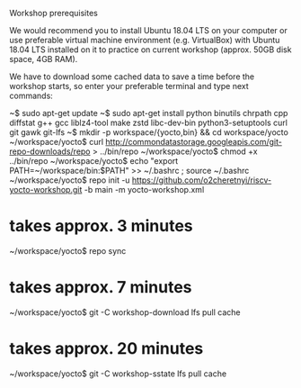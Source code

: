 Workshop prerequisites

We would recommend you to install Ubuntu 18.04 LTS on your computer or use preferable virtual machine environment
(e.g. VirtualBox) with Ubuntu 18.04 LTS installed on it to practice on current workshop (approx. 50GB disk space, 4GB RAM).

We have to download some cached data to save a time before the workshop starts, so enter your preferable terminal
and type next commands:

~$ sudo apt-get update
~$ sudo apt-get install python binutils chrpath cpp diffstat g++ gcc liblz4-tool make zstd libc-dev-bin python3-setuptools curl git gawk git-lfs
~$ mkdir -p workspace/{yocto,bin} && cd workspace/yocto
~/workspace/yocto$ curl http://commondatastorage.googleapis.com/git-repo-downloads/repo > ../bin/repo
~/workspace/yocto$ chmod +x ../bin/repo
~/workspace/yocto$ echo "export PATH=~/workspace/bin:$PATH" >> ~/.bashrc ; source ~/.bashrc
~/workspace/yocto$ repo init -u https://github.com/o2cheretnyi/riscv-yocto-workshop.git -b main -m yocto-workshop.xml
# takes approx. 3 minutes
~/workspace/yocto$ repo sync
# takes approx. 7 minutes
~/workspace/yocto$ git -C workshop-download lfs pull cache
# takes approx. 20 minutes
~/workspace/yocto$ git -C workshop-sstate lfs pull cache
